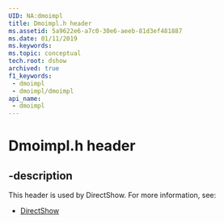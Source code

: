 ```yaml
---
UID: NA:dmoimpl
title: Dmoimpl.h header
ms.assetid: 5a9622e6-a7c0-30e6-aeeb-81d3ef481887
ms.date: 01/11/2019
ms.keywords: 
ms.topic: conceptual
tech.root: dshow
archived: true
f1_keywords:
 - dmoimpl
 - dmoimpl/dmoimpl
api_name:
 - dmoimpl
---
```


# Dmoimpl.h header


## -description

This header is used by DirectShow. For more information, see:

- [DirectShow](../_dshow/index.md)

